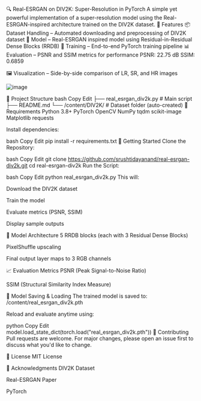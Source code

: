 🔍 Real-ESRGAN on DIV2K: Super-Resolution in PyTorch
A simple yet powerful implementation of a super-resolution model using the Real-ESRGAN-inspired architecture trained on the DIV2K dataset.
📌 Features
📦 Dataset Handling – Automated downloading and preprocessing of DIV2K dataset
🧠 Model – Real-ESRGAN inspired model using Residual-in-Residual Dense Blocks (RRDB)
🚀 Training – End-to-end PyTorch training pipeline
📊 Evaluation – PSNR and SSIM metrics for performance
PSNR: 22.75 dB
SSIM: 0.6859

🖼️ Visualization – Side-by-side comparison of LR, SR, and HR images

![image](https://github.com/user-attachments/assets/a01b670a-f02e-478c-8ae2-b7efd4132959)


📁 Project Structure
bash
Copy
Edit
├── real_esrgan_div2k.py     # Main script
├── README.md
└── /content/DIV2K/          # Dataset folder (auto-created)
🔧 Requirements
Python 3.8+
PyTorch
OpenCV
NumPy
tqdm
scikit-image
Matplotlib
requests

Install dependencies:

bash
Copy
Edit
pip install -r requirements.txt
🚀 Getting Started
Clone the Repository:

bash
Copy
Edit
git clone https://github.com/srushtidayanand/real-esrgan-div2k.git
cd real-esrgan-div2k
Run the Script:

bash
Copy
Edit
python real_esrgan_div2k.py
This will:

Download the DIV2K dataset

Train the model

Evaluate metrics (PSNR, SSIM)

Display sample outputs

🧠 Model Architecture
5 RRDB blocks (each with 3 Residual Dense Blocks)

PixelShuffle upscaling

Final output layer maps to 3 RGB channels

📈 Evaluation Metrics
PSNR (Peak Signal-to-Noise Ratio)

SSIM (Structural Similarity Index Measure)

💾 Model Saving & Loading
The trained model is saved to:
/content/real_esrgan_div2k.pth

Reload and evaluate anytime using:

python
Copy
Edit
model.load_state_dict(torch.load("real_esrgan_div2k.pth"))
🤝 Contributing
Pull requests are welcome. For major changes, please open an issue first to discuss what you'd like to change.

📜 License
MIT License

🙌 Acknowledgments
DIV2K Dataset

Real-ESRGAN Paper

PyTorch

